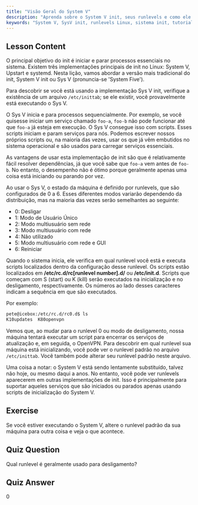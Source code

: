 ```yaml
---
title: "Visão Geral do System V"
description: "Aprenda sobre o System V init, seus runlevels e como ele gerencia processos no Linux. Entenda os conceitos básicos do SysV para usuários iniciantes e intermediários."
keywords: "System V, SysV init, runlevels Linux, sistema init, tutorial Linux, guia para iniciantes, gerenciamento de processos"
---
```


## Lesson Content

O principal objetivo do init é iniciar e parar processos essenciais no sistema. Existem três implementações principais de init no Linux: System V, Upstart e systemd. Nesta lição, vamos abordar a versão mais tradicional do init, System V init ou Sys V (pronuncia-se 'System Five').

Para descobrir se você está usando a implementação Sys V init, verifique a existência de um arquivo `/etc/inittab`; se ele existir, você provavelmente está executando o Sys V.

O Sys V inicia e para processos sequencialmente. Por exemplo, se você quisesse iniciar um serviço chamado `foo-a`, `foo-b` não pode funcionar até que `foo-a` já esteja em execução. O Sys V consegue isso com scripts. Esses scripts iniciam e param serviços para nós. Podemos escrever nossos próprios scripts ou, na maioria das vezes, usar os que já vêm embutidos no sistema operacional e são usados para carregar serviços essenciais.

As vantagens de usar esta implementação de init são que é relativamente fácil resolver dependências, já que você sabe que `foo-a` vem antes de `foo-b`. No entanto, o desempenho não é ótimo porque geralmente apenas uma coisa está iniciando ou parando por vez.

Ao usar o Sys V, o estado da máquina é definido por runlevels, que são configurados de 0 a 6. Esses diferentes modos variarão dependendo da distribuição, mas na maioria das vezes serão semelhantes ao seguinte:

- 0: Desligar
- 1: Modo de Usuário Único
- 2: Modo multiusuário sem rede
- 3: Modo multiusuário com rede
- 4: Não utilizado
- 5: Modo multiusuário com rede e GUI
- 6: Reiniciar

Quando o sistema inicia, ele verifica em qual runlevel você está e executa scripts localizados dentro da configuração desse runlevel. Os scripts estão localizados em **/etc/rc.d/rc[runlevel number].d/** ou **/etc/init.d**. Scripts que começam com S (start) ou K (kill) serão executados na inicialização e no desligamento, respectivamente. Os números ao lado desses caracteres indicam a sequência em que são executados.

Por exemplo:

```bash
pete@icebox:/etc/rc.d/rc0.d$ ls
K10updates  K80openvpn
```

Vemos que, ao mudar para o runlevel 0 ou modo de desligamento, nossa máquina tentará executar um script para encerrar os serviços de atualização e, em seguida, o OpenVPN. Para descobrir em qual runlevel sua máquina está inicializando, você pode ver o runlevel padrão no arquivo `/etc/inittab`. Você também pode alterar seu runlevel padrão neste arquivo.

Uma coisa a notar: o System V está sendo lentamente substituído, talvez não hoje, ou mesmo daqui a anos. No entanto, você pode ver runlevels aparecerem em outras implementações de init. Isso é principalmente para suportar aqueles serviços que são iniciados ou parados apenas usando scripts de inicialização do System V.

## Exercise

Se você estiver executando o System V, altere o runlevel padrão da sua máquina para outra coisa e veja o que acontece.

## Quiz Question

Qual runlevel é geralmente usado para desligamento?

## Quiz Answer

0
